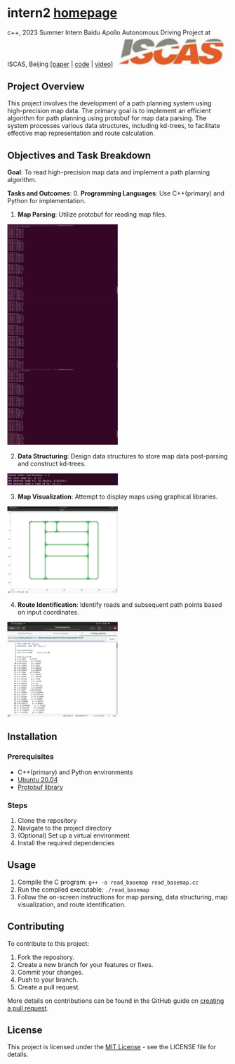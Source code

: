 # intern2 [homepage](https://yanhao5103233729.github.io/edu/)
c++, 2023 Summer Intern Baidu Apollo Autonomous Driving Project at ISCAS, Beijing [[paper](https://drive.google.com/file/d/1QpBO1KFtsDsGNAb7DDbin5JoYx22LSGF/view) | [code](https://github.com/yanhao5103233729/intern2) | [video](https://youtu.be/3sck9b50zp4)]
<img src="./img/iscas.png" alt="Example Image" width="50%">

## Project Overview
This project involves the development of a path planning system using high-precision map data. The primary goal is to implement an efficient algorithm for path planning using protobuf for map data parsing. The system processes various data structures, including kd-trees, to facilitate effective map representation and route calculation.

## Objectives and Task Breakdown
**Goal**: To read high-precision map data and implement a path planning algorithm.

**Tasks and Outcomes**:
0. **Programming Languages**: Use C++(primary) and Python for implementation.

1. **Map Parsing**: Utilize protobuf for reading map files.
<img src="./img/outcomes1.png" alt="Example Image" width="50%">

2. **Data Structuring**: Design data structures to store map data post-parsing and construct kd-trees.
<img src="./img/outcomes2.png" alt="Example Image" width="50%">

3. **Map Visualization**: Attempt to display maps using graphical libraries.
<img src="./img/outcomes3.png" alt="Example Image" width="50%">

4. **Route Identification**: Identify roads and subsequent path points based on input coordinates.
<img src="./img/outcomes4.png" alt="Example Image" width="50%">


## Installation

### Prerequisites
- C++(primary) and Python environments
- [Ubuntu 20.04](https://www.releases.ubuntu.com/20.04/)
- [Protobuf library](https://github.com/protocolbuffers/protobuf/)

### Steps
1. Clone the repository
2. Navigate to the project directory
3. (Optional) Set up a virtual environment
4. Install the required dependencies

## Usage
1. Compile the C program: ```g++ -o read_basemap read_basemap.cc```
2. Run the compiled executable: ```./read_basemap```
3. Follow the on-screen instructions for map parsing, data structuring, map visualization, and route identification.

## Contributing
To contribute to this project:
1. Fork the repository.
2. Create a new branch for your features or fixes.
3. Commit your changes.
4. Push to your branch.
5. Create a pull request.

More details on contributions can be found in the GitHub guide on [creating a pull request](https://docs.github.com/en/github/collaborating-with-issues-and-pull-requests/creating-a-pull-request).

## License
This project is licensed under the [MIT License](LICENSE.md) - see the LICENSE file for details.
